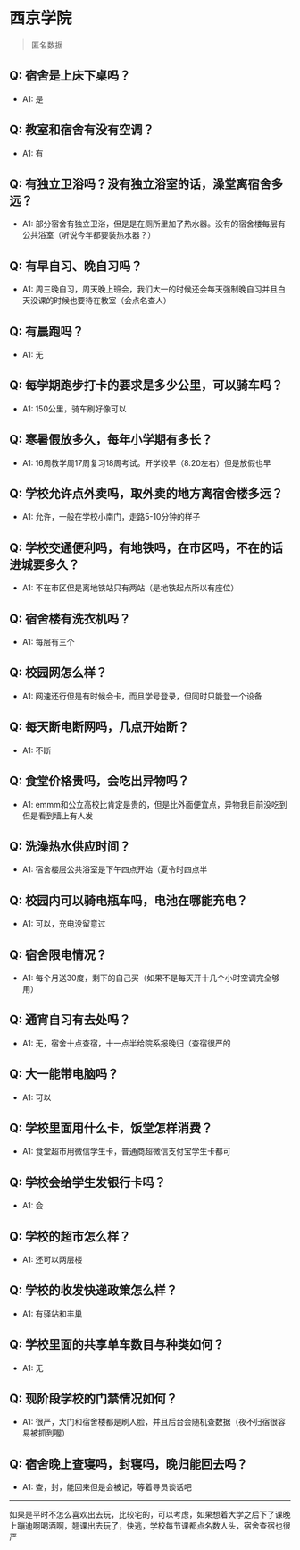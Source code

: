 # 西京学院
> 匿名数据
## Q: 宿舍是上床下桌吗？
- A1: 是
## Q: 教室和宿舍有没有空调？
- A1: 有
## Q: 有独立卫浴吗？没有独立浴室的话，澡堂离宿舍多远？
- A1: 部分宿舍有独立卫浴，但是是在厕所里加了热水器。没有的宿舍楼每层有公共浴室（听说今年都要装热水器？）
## Q: 有早自习、晚自习吗？
- A1: 周三晚自习，周天晚上班会，我们大一的时候还会每天强制晚自习并且白天没课的时候也要待在教室（会点名查人）
## Q: 有晨跑吗？
- A1: 无
## Q: 每学期跑步打卡的要求是多少公里，可以骑车吗？
- A1: 150公里，骑车刷好像可以
## Q: 寒暑假放多久，每年小学期有多长？
- A1: 16周教学周17周复习18周考试。开学较早（8.20左右）但是放假也早
## Q: 学校允许点外卖吗，取外卖的地方离宿舍楼多远？
- A1: 允许，一般在学校小南门，走路5-10分钟的样子
## Q: 学校交通便利吗，有地铁吗，在市区吗，不在的话进城要多久？
- A1: 不在市区但是离地铁站只有两站（是地铁起点所以有座位）
## Q: 宿舍楼有洗衣机吗？
- A1: 每层有三个
## Q: 校园网怎么样？
- A1: 网速还行但是有时候会卡，而且学号登录，但同时只能登一个设备
## Q: 每天断电断网吗，几点开始断？
- A1: 不断
## Q: 食堂价格贵吗，会吃出异物吗？
- A1: emmm和公立高校比肯定是贵的，但是比外面便宜点，异物我目前没吃到但是看到墙上有人发
## Q: 洗澡热水供应时间？
- A1: 宿舍楼层公共浴室是下午四点开始（夏令时四点半
## Q: 校园内可以骑电瓶车吗，电池在哪能充电？
- A1: 可以，充电没留意过
## Q: 宿舍限电情况？
- A1: 每个月送30度，剩下的自己买（如果不是每天开十几个小时空调完全够用）
## Q: 通宵自习有去处吗？
- A1: 无，宿舍十点查宿，十一点半给院系报晚归（查宿很严的
## Q: 大一能带电脑吗？
- A1: 可以
## Q: 学校里面用什么卡，饭堂怎样消费？
- A1: 食堂超市用微信学生卡，普通商超微信支付宝学生卡都可
## Q: 学校会给学生发银行卡吗？
- A1: 会
## Q: 学校的超市怎么样？
- A1: 还可以两层楼
## Q: 学校的收发快递政策怎么样？
- A1: 有驿站和丰巢
## Q: 学校里面的共享单车数目与种类如何？
- A1: 无
## Q: 现阶段学校的门禁情况如何？
- A1: 很严，大门和宿舍楼都是刷人脸，并且后台会随机查数据（夜不归宿很容易被抓到喔）
## Q: 宿舍晚上查寝吗，封寝吗，晚归能回去吗？
- A1: 查，封，能回来但是会被记，等着导员谈话吧
***
如果是平时不怎么喜欢出去玩，比较宅的，可以考虑，如果想着大学之后下了课晚上蹦迪啊喝酒啊，翘课出去玩了，快逃，学校每节课都点名数人头，宿舍查宿也很严
